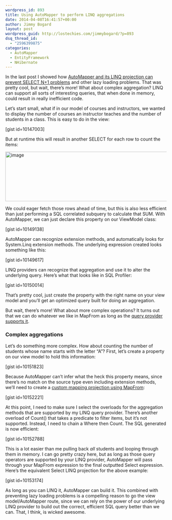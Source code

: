 ```yaml
---
wordpress_id: 893
title: Using AutoMapper to perform LINQ aggregations
date: 2014-04-08T16:41:57+00:00
author: Jimmy Bogard
layout: post
wordpress_guid: http://lostechies.com/jimmybogard/?p=893
dsq_thread_id:
  - "2596399875"
categories:
  - AutoMapper
  - EntityFramework
  - NHibernate
---
```

In the last post I showed how [AutoMapper and its LINQ projection can prevent SELECT N+1 problems](http://lostechies.com/jimmybogard/2014/04/03/using-automapper-to-prevent-select-n1-problems/) and other lazy loading problems. That was pretty cool, but wait, there’s more! What about complex aggregation? LINQ can support all sorts of interesting queries, that when done in memory, could result in really inefficient code.

Let’s start small, what if in our model of courses and instructors, we wanted to display the number of courses an instructor teaches and the number of students in a class. This is easy to do in the view:

[gist id=10147003]

But at runtime this will result in another SELECT for each row to count the items:

[<img style="border-top: 0px;border-right: 0px;border-bottom: 0px;padding-top: 0px;padding-left: 0px;border-left: 0px;padding-right: 0px" border="0" alt="image" src="http://lostechies.com/jimmybogard/files/2014/04/image_thumb.png" width="527" height="155" />](http://lostechies.com/jimmybogard/files/2014/04/image.png)

We could eager fetch those rows ahead of time, but this is also less efficient than just performing a SQL correlated subquery to calculate that SUM. With AutoMapper, we can just declare this property on our ViewModel class:

[gist id=10149138]

AutoMapper can recognize extension methods, and automatically looks for System.Linq extension methods. The underlying expression created looks something like this:

[gist id=10149617]

LINQ providers can recognize that aggregation and use it to alter the underlying query. Here’s what that looks like in SQL Profiler:

[gist id=10150014]

That’s pretty cool, just create the property with the right name on your view model and you’ll get an optimized query built for doing an aggregation.

But wait, there’s more! What about more complex operations? It turns out that we can do whatever we like in MapFrom as long as the [query provider supports it](http://msdn.microsoft.com/en-us/library/bb738550(v=vs.110).aspx).

### Complex aggregations

Let’s do something more complex. How about counting the number of students whose name starts with the letter “A”? First, let’s create a property on our view model to hold this information:

[gist id=10151823]

Because AutoMapper can’t infer what the heck this property means, since there’s no match on the source type even including extension methods, we’ll need to create a [custom mapping projection using MapFrom](https://github.com/AutoMapper/AutoMapper/wiki/Projection):

[gist id=10152221]

At this point, I need to make sure I select the overloads for the aggregation methods that are supported by my LINQ query provider. There’s another overload of Count() that takes a predicate to filter items, but it’s not supported. Instead, I need to chain a Where then Count. The SQL generated is now efficient:

[gist id=10152788]

This is a lot easier than me pulling back _all_ students and looping through them in memory. I can go pretty crazy here, but as long as those query operators are supported by your LINQ provider, AutoMapper will pass through your MapFrom expression to the final outputted Select expression. Here’s the equivalent Select LINQ projection for the above example:

[gist id=10153174]

As long as you can LINQ it, AutoMapper can build it. This combined with preventing lazy loading problems is a compelling reason to go the view model/AutoMapper route, since we can rely on the power of our underlying LINQ provider to build out the correct, efficient SQL query better than we can. That, I think, is wicked awesome.